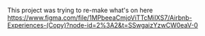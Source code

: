 This project was trying to re-make what's on here https://www.figma.com/file/1MPbeeaCmjoViTTcMilXS7/Airbnb-Experiences-(Copy)?node-id=2%3A2&t=SSwgaizYzwCW0eaV-0
